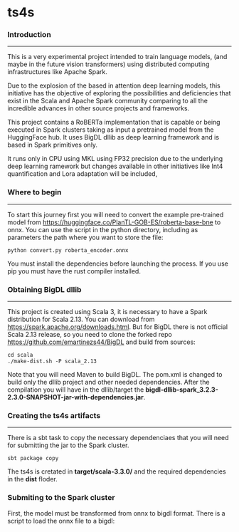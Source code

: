 # ts4s

### Introduction 
---
This is a very experimental project intended to train language models, (and maybe in the future vision transformers) using distributed computing infrastructures like Apache Spark.

Due to the explosion of the based in attention deep learning models, this initiative has the objective of exploring the possibilities and deficiencies that exist in the Scala and Apache Spark community comparing to all the incredible advances in other source projects and frameworks. 

This project contains a RoBERTa implementation that is capable or being executed in Spark clusters taking as input a pretrained model from the HuggingFace hub. It uses BigDL dllib as deep learning framework and is based in Spark primitives only. 

It runs only in CPU using MKL using FP32 precision due to the underlying deep learning ramework but changes available in other initiatives like Int4 quantification and Lora adaptation will be included,

### Where to begin
---
To start this journey first you will need to convert the example pre-trained model from https://huggingface.co/PlanTL-GOB-ES/roberta-base-bne to onnx. You can use the script in the python directory, including as parameters the path where you want to store the file:

```
python convert.py roberta_encoder.onnx
```

You must install the dependencies before launching the process. If you use pip you must have the rust compiler installed.

### Obtaining BigDL dllib
---
This project is created using Scala 3, it is necessary to have a Spark distribution for Scala 2.13. You can download from https://spark.apache.org/downloads.html. But for BigDL there is not official Scala 2.13 release, so you need to clone the forked repo https://github.com/emartinezs44/BigDL and build from sources:

```
cd scala
./make-dist.sh -P scala_2.13
```

Note that you will need Maven to build BigDL. The pom.xml is changed to build only the dllib project and other needed dependencies. After the compilation you will have in the dllib/target the **bigdl-dllib-spark_3.2.3-2.3.0-SNAPSHOT-jar-with-dependencies.jar**.

### Creating the ts4s artifacts
---
There is a sbt task to copy the necessary dependenciaes that you will need for submitting the jar to the Spark cluster.

```
sbt package copy
```
The ts4s is cretated in **target/scala-3.3.0/** and the required dependencies in the **dist** floder.

### Submiting to the Spark cluster
First, the model must be transformed from onnx to bigdl format. There is a script to load the onnx file to a bigdl:

````